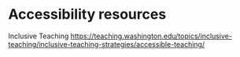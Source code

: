 # Accessibility resources 

Inclusive Teaching https://teaching.washington.edu/topics/inclusive-teaching/inclusive-teaching-strategies/accessible-teaching/
